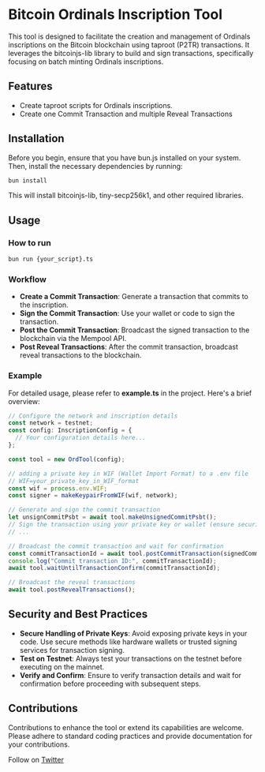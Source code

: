 # Bitcoin Ordinals Inscription Tool

This tool is designed to facilitate the creation and management of Ordinals inscriptions on the Bitcoin blockchain using taproot (P2TR) transactions. It leverages the bitcoinjs-lib library to build and sign transactions, specifically focusing on batch minting Ordinals inscriptions.

## Features

- Create taproot scripts for Ordinals inscriptions.
- Create one Commit Transaction and multiple Reveal Transactions

## Installation

Before you begin, ensure that you have bun.js installed on your system. Then, install the necessary dependencies by running:

```bash
bun install
```

This will install bitcoinjs-lib, tiny-secp256k1, and other required libraries.

## Usage

### How to run

```bash
bun run {your_script}.ts
```

### Workflow

- **Create a Commit Transaction**: Generate a transaction that commits to the inscription.
- **Sign the Commit Transaction**: Use your wallet or code to sign the transaction.
- **Post the Commit Transaction**: Broadcast the signed transaction to the blockchain via the Mempool API.
- **Post Reveal Transactions**: After the commit transaction, broadcast reveal transactions to the blockchain.

### Example

For detailed usage, please refer to **example.ts** in the project. Here's a brief overview:

```javascript
// Configure the network and inscription details
const network = testnet;
const config: InscriptionConfig = {
  // Your configuration details here...
};

const tool = new OrdTool(config);

// adding a private key in WIF (Wallet Import Format) to a .env file
// WIF=your_private_key_in_WIF_format
const wif = process.env.WIF;
const signer = makeKeypairFromWIF(wif, network);

// Generate and sign the commit transaction
let unsignCommitPsbt = await tool.makeUnsignedCommitPsbt();
// Sign the transaction using your private key or wallet (ensure security practices)
// ...

// Broadcast the commit transaction and wait for confirmation
const commitTransactionId = await tool.postCommitTransaction(signedCommitPsbt);
console.log("Commit transaction ID:", commitTransactionId);
await tool.waitUntilTransactionConfirm(commitTransactionId);

// Broadcast the reveal transactions
await tool.postRevealTransactions();
```

## Security and Best Practices

- **Secure Handling of Private Keys**: Avoid exposing private keys in your code. Use secure methods like hardware wallets or trusted signing services for transaction signing.
- **Test on Testnet**: Always test your transactions on the testnet before executing on the mainnet.
- **Verify and Confirm**: Ensure to verify transaction details and wait for confirmation before proceeding with subsequent steps.

## Contributions

Contributions to enhance the tool or extend its capabilities are welcome. Please adhere to standard coding practices and provide documentation for your contributions.

Follow on [Twitter](https://twitter.com/BitcoinIndexer)
